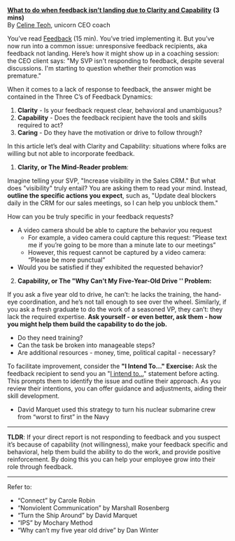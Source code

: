 [**What to do when feedback isn’t landing due to Clarity and Capability**](https://docs.google.com/document/d/1tsqGVufCXilMKmL6uaZLyvzirhj0Tmb_PfNc_OWWPb8/edit?usp=sharing) **(3 mins)**  
By [Celine Teoh](https://www.linkedin.com/in/celineteoh/), unicorn CEO coach

You’ve read [Feedback](https://docs.google.com/document/d/1wi714sobuQP72sKXw6J_gkwkhtVh1t6--op_Pk0YPxA/edit) (15 min). You’ve tried implementing it. But you’ve now run into a common issue: unresponsive feedback recipients, aka feedback not landing. Here’s how it might show up in a coaching session: the CEO client says: "My SVP isn't responding to feedback, despite several discussions. I'm starting to question whether their promotion was premature."

When it comes to a lack of response to feedback, the answer might be contained in the Three C’s of Feedback Dynamics:

1. **Clarity** \- Is your feedback request clear, behavioral and unambiguous?
2. **Capability** \- Does the feedback recipient have the tools and skills required to act?
3. **Caring** \- Do they have the motivation or drive to follow through?

In this article let’s deal with Clarity and Capability: situations where folks are willing but not able to incorporate feedback.

1. **Clarity, or The Mind-Reader problem**:

Imagine telling your SVP, "Increase visibility in the Sales CRM." But what does "visibility" truly entail? You are asking them to read your mind. Instead, **outline the specific actions you expect**, such as, "Update deal blockers daily in the CRM for our sales meetings, so I can help you unblock them."

How can you be truly specific in your feedback requests?

- A video camera should be able to capture the behavior you request
  - For example, a video camera could capture this request: “Please text me if you’re going to be more than a minute late to our meetings”
  - However, this request cannot be captured by a video camera: “Please be more punctual”
- Would you be satisfied if they exhibited the requested behavior?

2. **Capability, or The "Why Can't My Five-Year-Old Drive '' Problem:**

If you ask a five year old to drive, he can’t: he lacks the training, the hand-eye coordination, and he’s not tall enough to see over the wheel. Similarly, if you ask a fresh graduate to do the work of a seasoned VP, they can’t: they lack the required expertise. **Ask yourself \- or even better, ask them \- how you might help them build the capability to do the job.**

- Do they need training?
- Can the task be broken into manageable steps?
- Are additional resources \- money, time, political capital \- necessary?

To facilitate improvement, consider the **"I Intend To…" Exercise:** Ask the feedback recipient to send you an "[I intend to…](https://docs.google.com/document/d/1bhqRW65zsHHIuv-jWOKx9Aidqfys4zDe0UV9fYH8BkI/edit?usp=sharing)" statement before acting. This prompts them to identify the issue and outline their approach. As you review their intentions, you can offer guidance and adjustments, aiding their skill development.

- David Marquet used this strategy to turn his nuclear submarine crew from “worst to first” in the Navy

---

**TLDR**: If your direct report is not responding to feedback and you suspect it’s because of capability (not willingness), make your feedback specific and behavioral, help them build the ability to do the work, and provide positive reinforcement. By doing this you can help your employee grow into their role through feedback.

---

Refer to:

- “Connect” by Carole Robin
- “Nonviolent Communication” by Marshall Rosenberg
- “Turn the Ship Around” by David Marquet
- “IPS” by Mochary Method
- “Why can’t my five year old drive” by Dan Winter
